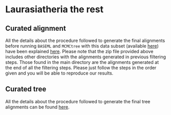 # Laurasiatheria the rest

## Curated alignment 
All the details about the procedure followed to generate the final alignments 
before running `BASEML` and `MCMCtree` with this data subset
(available [here](https://www.dropbox.com/s/f5ppv0hn168xnoq/SeqBayesS2_Raln_laurasiatheria_therest_ALLFILTERS.zip?dl=0))
have been explained [here](/02_SeqBayes_S2/00_Data_filtering/00_data_curation/laurasiatheria_therest/filter_aln).
Please note that the zip file provided above includes other directories with the alignments generated 
in previous filtering steps. Those found in the main directory are the alignments generated at 
the end of all the filtering steps. Please just follow the steps in the order given and you will be able
to reproduce our results. 

## Curated tree 
All the details about the procedure followed to generate the final tree alignments 
can be found [here](/02_SeqBayes_S2/00_Data_filtering/00_data_curation/laurasiatheria_therest/filter_tree).
